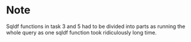 
# Note

Sqldf functions in task 3 and 5 had to be divided into parts as running the whole query as one sqldf function took ridiculously long time.

